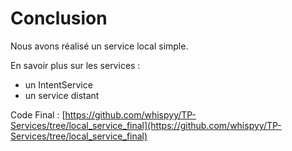 # Conclusion

<!-- .slide: data-background="white " --> 

Nous avons réalisé un service local simple.

En savoir plus sur les services :

* un IntentService
* un service distant


Code Final : [https://github.com/whispyy/TP-Services/tree/local_service_final](https://github.com/whispyy/TP-Services/tree/local_service_final)
